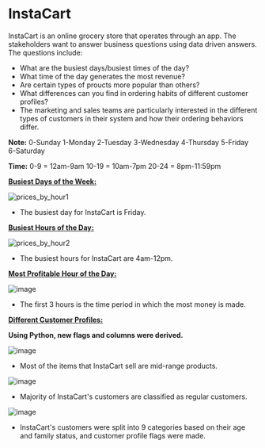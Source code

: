 # InstaCart

InstaCart is an online grocery store that operates through an app. The stakeholders want to answer business questions using data driven answers. The questions include:
- What are the busiest days/busiest times of the day?
- What time of the day generates the most revenue?
- Are certain types of proucts more popular than others?
- What differences can you find in ordering habits of different customer profiles?
- The marketing and sales teams are particularly interested in the different types of
customers in their system and how their ordering behaviors differ.

**Note:**
0-Sunday
1-Monday
2-Tuesday
3-Wednesday
4-Thursday
5-Friday
6-Saturday

**Time:**
0-9 = 12am-9am
10-19 = 10am-7pm
20-24 = 8pm-11:59pm

**<ins>Busiest Days of the Week:<ins/>**
  
  ![prices_by_hour1](https://user-images.githubusercontent.com/93872864/142748521-2483974c-8dfd-407a-8f27-be5ab4f20574.jpeg)
  
  - The busiest day for InstaCart is Friday.
  
  **<ins>Busiest Hours of the Day:<ins/>**
  
  ![prices_by_hour2](https://user-images.githubusercontent.com/93872864/142748627-df3b59a9-8b69-43d8-9ec4-fac28d605501.jpeg)

  - The busiest hours for InstaCart are 4am-12pm.
  
  **<ins>Most Profitable Hour of the Day:<ins/>**
  
  ![image](https://user-images.githubusercontent.com/93872864/142772526-51be69e5-1c2e-4a2b-a648-3427853d0edc.png)
  
  - The first 3 hours is the time period in which the most money is made.

**<ins>Different Customer Profiles:<ins/>**
  
  **Using Python, new flags and columns were derived.**
  
  
  ![image](https://user-images.githubusercontent.com/93872864/142773211-9379b0bc-eafb-47e0-b374-62074f401cbd.png)

  - Most of the items that InstaCart sell are mid-range products.
  
  
  ![image](https://user-images.githubusercontent.com/93872864/142773255-a34c5349-5d98-4580-abe8-effc1ce5076f.png)

  - Majority of InstaCart's customers are classified as regular customers.
  
  
  ![image](https://user-images.githubusercontent.com/93872864/142773281-0d4d9709-4a66-48ee-aa3a-e8d4f2671cae.png)

  - InstaCart's customers were split into 9 categories based on their age and family status, and customer profile flags were made. 


  
  

  
